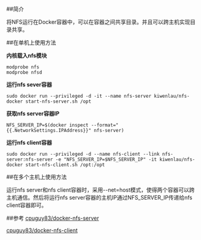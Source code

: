 ##简介

将NFS运行在Docker容器中，可以在容器之间共享目录。并且可以跨主机实现目录共享。


##在单机上使用方法

**内核载入nfs模块**

```
modprobe nfsmodprobe nfsd
```

**运行nfs sever容器**

```
sudo docker run --privileged -d -it --name nfs-server kiwenlau/nfs-docker start-nfs-server.sh /opt
```

**获取nfs server容器IP**

```
NFS_SERVER_IP=$(docker inspect --format="{{.NetworkSettings.IPAddress}}" nfs-server)
```

**运行nfs client容器**

```
sudo docker run --privileged -d --name nfs-client --link nfs-server:nfs-server -e "NFS_SERVER_IP=$NFS_SERVER_IP" -it kiwenlau/nfs-docker start-nfs-client.sh /opt:/opt
```

##在多个主机上使用方法

运行nfs server和nfs client容器时，采用--net=host模式，使得两个容器可以跨主机通信。然后将运行nfs server容器的主机IP通过NFS_SERVER_IP传递给nfs client容器即可。

##参考
[cpuguy83/docker-nfs-server](https://github.com/cpuguy83/docker-nfs-server)

[cpuguy83/docker-nfs-client](https://github.com/cpuguy83/docker-nfs-client)